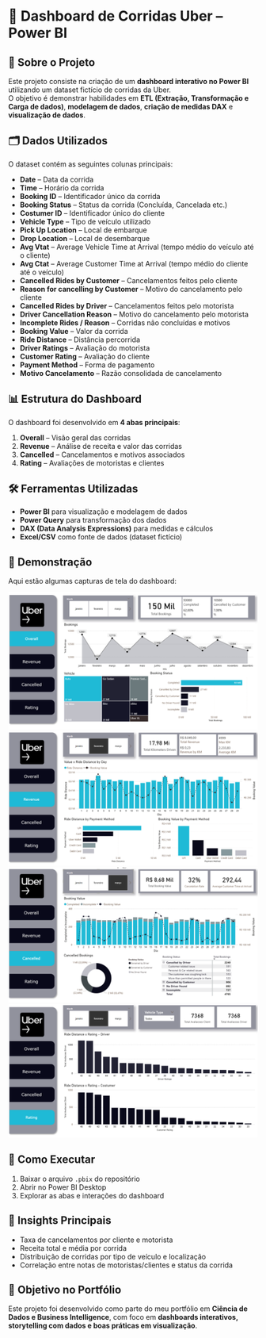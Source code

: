 # 🚖 Dashboard de Corridas Uber – Power BI

## 📌 Sobre o Projeto
Este projeto consiste na criação de um **dashboard interativo no Power BI** utilizando um dataset fictício de corridas da Uber.  
O objetivo é demonstrar habilidades em **ETL (Extração, Transformação e Carga de dados)**, **modelagem de dados**, **criação de medidas DAX** e **visualização de dados**.

## 🗂️ Dados Utilizados
O dataset contém as seguintes colunas principais:

- **Date** – Data da corrida  
- **Time** – Horário da corrida  
- **Booking ID** – Identificador único da corrida  
- **Booking Status** – Status da corrida (Concluída, Cancelada etc.)  
- **Costumer ID** – Identificador único do cliente  
- **Vehicle Type** – Tipo de veículo utilizado  
- **Pick Up Location** – Local de embarque  
- **Drop Location** – Local de desembarque  
- **Avg Vtat** – Average Vehicle Time at Arrival (tempo médio do veículo até o cliente)  
- **Avg Ctat** – Average Customer Time at Arrival (tempo médio do cliente até o veículo)  
- **Cancelled Rides by Customer** – Cancelamentos feitos pelo cliente  
- **Reason for cancelling by Customer** – Motivo do cancelamento pelo cliente  
- **Cancelled Rides by Driver** – Cancelamentos feitos pelo motorista  
- **Driver Cancellation Reason** – Motivo do cancelamento pelo motorista  
- **Incomplete Rides / Reason** – Corridas não concluídas e motivos  
- **Booking Value** – Valor da corrida  
- **Ride Distance** – Distância percorrida  
- **Driver Ratings** – Avaliação do motorista  
- **Customer Rating** – Avaliação do cliente  
- **Payment Method** – Forma de pagamento  
- **Motivo Cancelamento** – Razão consolidada de cancelamento  

## 📊 Estrutura do Dashboard
O dashboard foi desenvolvido em **4 abas principais**:

1. **Overall** – Visão geral das corridas  
2. **Revenue** – Análise de receita e valor das corridas  
3. **Cancelled** – Cancelamentos e motivos associados  
4. **Rating** – Avaliações de motoristas e clientes  

## 🛠️ Ferramentas Utilizadas
- **Power BI** para visualização e modelagem de dados  
- **Power Query** para transformação dos dados  
- **DAX (Data Analysis Expressions)** para medidas e cálculos  
- **Excel/CSV** como fonte de dados (dataset fictício)  

## 📸 Demonstração
Aqui estão algumas capturas de tela do dashboard:

![Overall](imgs/overall.png)  
![Revenue](imgs/revenue.png)  
![Cancelled](imgs/cancelled.png)  
![Rating](imgs/rating.png)  

## 🚀 Como Executar
1. Baixar o arquivo `.pbix` do repositório  
2. Abrir no Power BI Desktop  
3. Explorar as abas e interações do dashboard  

## 🎯 Insights Principais
- Taxa de cancelamentos por cliente e motorista  
- Receita total e média por corrida  
- Distribuição de corridas por tipo de veículo e localização  
- Correlação entre notas de motoristas/clientes e status da corrida  

## 📌 Objetivo no Portfólio
Este projeto foi desenvolvido como parte do meu portfólio em **Ciência de Dados e Business Intelligence**, com foco em **dashboards interativos, storytelling com dados e boas práticas em visualização**.
